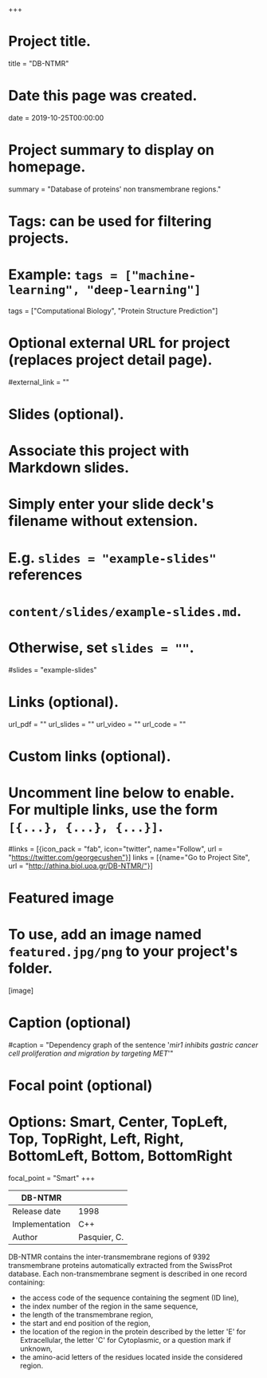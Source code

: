 +++
# Project title.
title = "DB-NTMR"

# Date this page was created.
date = 2019-10-25T00:00:00

# Project summary to display on homepage.
summary = "Database of proteins' non transmembrane regions."

# Tags: can be used for filtering projects.
# Example: `tags = ["machine-learning", "deep-learning"]`
tags = ["Computational Biology", "Protein Structure Prediction"]

# Optional external URL for project (replaces project detail page).
#external_link = ""

# Slides (optional).
#   Associate this project with Markdown slides.
#   Simply enter your slide deck's filename without extension.
#   E.g. `slides = "example-slides"` references 
#   `content/slides/example-slides.md`.
#   Otherwise, set `slides = ""`.
#slides = "example-slides"

# Links (optional).
url_pdf = ""
url_slides = ""
url_video = ""
url_code = ""

# Custom links (optional).
#   Uncomment line below to enable. For multiple links, use the form `[{...}, {...}, {...}]`.
#links = [{icon_pack = "fab", icon="twitter", name="Follow", url = "https://twitter.com/georgecushen"}]
links = [{name="Go to Project Site", url = "http://athina.biol.uoa.gr/DB-NTMR/"}]

# Featured image
# To use, add an image named `featured.jpg/png` to your project's folder. 
[image]
  # Caption (optional)
  #caption = "Dependency graph of the sentence '*mir1 inhibits gastric cancer cell proliferation and migration by targeting MET*'"
  
  # Focal point (optional)
  # Options: Smart, Center, TopLeft, Top, TopRight, Left, Right, BottomLeft, Bottom, BottomRight
  focal_point = "Smart"
+++

| DB-NTMR        |              |
| -------------- | ------------ |
| Release date   | 1998         |
| Implementation | C++          |
| Author         | Pasquier, C. |

DB-NTMR contains the inter-transmembrane regions of 9392 transmembrane
proteins automatically extracted from the SwissProt database. Each
non-transmembrane segment is described in one record containing:

-   the access code of the sequence containing the segment (ID line),
-   the index number of the region in the same sequence,
-   the length of the transmembrane region,
-   the start and end position of the region,
-   the location of the region in the protein described by the letter
    'E' for Extracellular, the letter 'C' for Cytoplasmic, or a question
    mark if unknown,
-   the amino-acid letters of the residues located inside the considered
    region.



